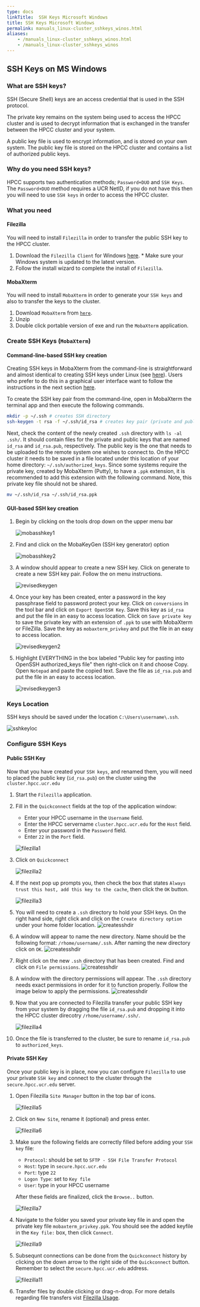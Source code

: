 ```yaml
---
type: docs
linkTitle:  SSH Keys Microsoft Windows
title: SSH Keys Microsoft Windows
permalink: manuals_linux-cluster_sshkeys_winos.html
aliases:
    - /manuals_linux-cluster_sshkeys_winos.html
    - /manuals_linux-cluster_sshkeys_winos
---
```


## SSH Keys on MS Windows

### What are SSH keys?

SSH (Secure Shell) keys are an access credential that is used in the SSH protocol.

The private key remains on the system being used to access the HPCC cluster and is used to decrypt information that is exchanged in the transfer between the HPCC cluster and your system.

A public key file is used to encrypt information, and is stored on your own system.
The public key file is stored on the HPCC cluster and contains a list of authorized public keys.

### Why do you need SSH keys?

HPCC supports two authentication methods; `Password+DUO` and `SSH Keys`.
The `Password+DUO` method requires a UCR NetID, if you do not have this then you will need to use `SSH keys` in order to access the HPCC cluster.

### What you need

#### Filezilla

You will need to install `Filezilla` in order to transfer the public SSH key to the HPCC cluster.

1. Download the `Filezilla Client` for Windows [here](https://filezilla-project.org/download.php?show_all=1).
        * Make sure your Windows system is updated to the latest version.
2. Follow the install wizard to complete the install of `Filezilla`.

#### MobaXterm

You will need to install `MobaXterm` in order to generate your `SSH keys` and also to transfer the keys to the cluster.

1. Download `MobaXterm` from [`here`](https://mobaxterm.mobatek.net/download-home-edition.html).
2. Unzip
3. Double click portable version of exe and run the `MobaXterm` application.

### Create SSH Keys (`MobaXterm`)

#### Command-line-based SSH key creation

Creating SSH keys in MobaXterm from the command-line is straightforward and almost identical to creating SSH keys under 
Linux (see [here](https://hpcc.ucr.edu/manuals/login/#ssh-keys)). Users who prefer to do this in a graphical user interface 
want to follow the instructions in the next section [here](https://hpcc.ucr.edu/manuals/hpc_cluster/sshkeys/sshkeys_winos/#gui-based-ssh-key-creation).

To create the SSH key pair from the command-line, open in MobaXterm the terminal app and then execute the following commands. 

```sh
mkdir -p ~/.ssh # creates SSH directory
ssh-keygen -t rsa -f ~/.ssh/id_rsa # creates key pair (private and public)
```  

Next, check the content of the newly created `.ssh` directory with `ls -al
.ssh/`. It should contain files for the private and public keys that are named
`id_rsa` and `id_rsa.pub`, respectively. The public key is the one that needs
to be uploaded to the remote system one wishes to connect to. On the HPCC
cluster it needs to be saved in a file located under this location of your home
directory: `~/.ssh/authorized_keys`. Since some systems require the private key,
created by MobaXterm (Putty), to have a `.ppk` extension, it is recommended to
add this extension with the following command. Note, this private key file
should not be shared. 

```sh
mv ~/.ssh/id_rsa ~/.ssh/id_rsa.ppk
``` 


#### GUI-based SSH key creation

1. Begin by clicking on the tools drop down on the upper menu bar
   
   ![mobasshkey1](/img/ssh1moba.png)

2. Find and click on the MobaKeyGen (SSH key generator) option
   
   ![mobasshkey2](/img/ssh2moba.png)

3. A window should appear to create a new SSH key. Click on generate to create a new SSH key pair. Follow the on menu instructions.
   
   ![revisedkeygen](/img/revisedkeygen.png)

4. Once your key has been created, enter a password in the key passphrase field to password protect your key. Click on `conversions` in the tool bar and click on `Export OpenSSH Key`. Save this key as `id_rsa` and put the file in an easy to access location. 
Click on `Save private key` to save the private key with an extension of `.ppk` to use with MobaXterm or FileZilla. Save the key as `mobaxterm_privkey` and put the file in an easy to access location.
   
   ![revisedkeygen2](/img/revisedkeygen2.png)

5. Highlight EVERYTHING in the box labeled "Public key for pasting into OpenSSH authorized_keys file" then right-click on it and choose Copy. Open `Notepad` and paste the copied text. Save the file as `id_rsa.pub` and put the file in an easy to access location.
   
   ![revisedkeygen3](/img/revisedkeygen3.png)


### Keys Location

SSH keys should be saved under the location `C:\Users\username\.ssh`. 

   ![sshkeyloc](/img/sshkeyloc.png)



### Configure SSH Keys

#### Public SSH Key

Now that you have created your `SSH keys`, and renamed them, you will need to placed the public key (`id_rsa.pub`) on the cluster using the `cluster.hpcc.ucr.edu`

1. Start the `Filezilla` application.

2. Fill in the `Quickconnect` fields at the top of the application window:

   * Enter your HPCC username in the `Username` field.
   * Enter the HPCC servername `cluster.hpcc.ucr.edu` for the `Host` field.
   * Enter your password in the `Password` field.
   * Enter `22` in the `Port` field.

   ![filezilla1](/img/filezilla1.png)

3. Click on `Quickconnect`

   ![filezilla2](/img/filezilla2.png)

4. If the next pop up prompts you, then check the box that states `Always trust this host, add this key to the cache`, then click the `OK` button.

   ![filezilla3](/img/filezilla3.png)

5. You will need to create a `.ssh` directory to hold your SSH keys. On the right hand side, right click and click on the `Create directory option` under your home folder location.
   ![createsshdir](/img/createsshdir.png)

6. A window will appear to name the new directory. Name should be the following format: `/rhome/username/.ssh`. After naming the new directory click on `OK`.
   ![createsshdir](/img/createsshdir2.png)

7. Right click on the new `.ssh` directory that has been created. Find and click on `File permissions`.
   ![createsshdir](/img/createsshdir3.png)

8. A window with the directory permissions will appear. The `.ssh` directory needs exact permissions in order for it to function properly. Follow the image below to apply the permissions.
   ![createsshdir](/img/createsshdir4.png)

9. Now that you are connected to Filezilla transfer your public SSH key from your system by dragging the file `id_rsa.pub` and dropping it into the HPCC cluster direcotry `/rhome/username/.ssh/`.

   ![filezilla4](/img/filezilla4.png)

10. Once the file is transferred to the cluster, be sure to rename `id_rsa.pub` to `authorized_keys`.


#### Private SSH Key

Once your public key is in place, now you can configure `Filezilla` to use your private `SSH key` and connect to the cluster through the `secure.hpcc.ucr.edu` server.

1. Open Filezilla `Site Manager` button in the top bar of icons.

   ![filezilla5](/img/filezilla5.png)

2. Click on `New Site`, rename it (optional) and press enter.

   ![filezilla6](/img/filezilla6.png)

3. Make sure the following fields are correctly filled before adding your `SSH key` file:

   * `Protocol`: should be set to `SFTP - SSH File Transfer Protocol`
   * `Host`: type in `secure.hpcc.ucr.edu`
   * `Port`: type `22`
   * `Logon Type`: set to `Key file`
   * `User`: type in your HPCC username

   After these fields are finalized, click the `Browse..` button.

   ![filezilla7](/img/filezilla7.png)

4. Navigate to the folder you saved your private key file in and open the private key file `mobaxterm_privkey.ppk`. You should see the added keyfile in the `Key file:` box, then click `Connect`.

   ![filezilla9](/img/filezilla9.png)

5. Subsequnt connections can be done from the `Quickconnect` history by clicking on the down arrow to the right side of the `Quickconnect` button. Remember to select the `secure.hpcc.ucr.edu` address.

   ![filezilla11](/img/filezilla11.png)

6. Transfer files by double clicking or drag-n-drop. For more details regarding file transfers vist [Filezilla Usage](some_other_page).
